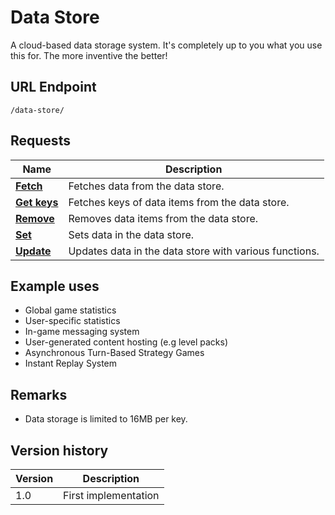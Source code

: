 # Data Store

A cloud-based data storage system. It's completely up to you what you use this for. The more inventive the better!

## URL Endpoint

```
/data-store/
```

## Requests

Name | Description
--- | ---
[**Fetch**](/data-store/fetch.md) | Fetches data from the data store.
[**Get keys**](/data-store/get-keys.md) | Fetches keys of data items from the data store.
[**Remove**](/data-store/remove.md) | Removes data items from the data store.
[**Set**](/data-store/set.md) | Sets data in the data store.
[**Update**](/data-store/update.md) | Updates data in the data store with various functions.

## Example uses

- Global game statistics
- User-specific statistics
- In-game messaging system
- User-generated content hosting (e.g level packs)
- Asynchronous Turn-Based Strategy Games
- Instant Replay System

## Remarks

- Data storage is limited to 16MB per key.

## Version history

Version | Description
--- | ---
1.0 | First implementation
